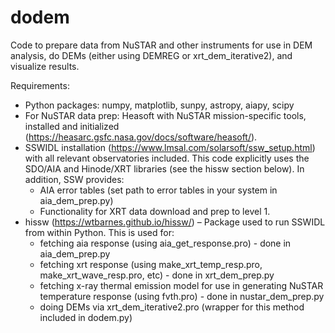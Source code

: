 # dodem
Code to prepare data from NuSTAR and other instruments for use in DEM analysis, do DEMs (either using DEMREG or xrt_dem_iterative2), and visualize results.

Requirements:
- Python packages: numpy, matplotlib, sunpy, astropy, aiapy, scipy
- For NuSTAR data prep: Heasoft with NuSTAR mission-specific tools, installed and initialized (https://heasarc.gsfc.nasa.gov/docs/software/heasoft/). 
- SSWIDL installation (https://www.lmsal.com/solarsoft/ssw_setup.html) with all relevant observatories included. This code explicitly uses the SDO/AIA and Hinode/XRT libraries (see the hissw section below). In addition, SSW provides:
  - AIA error tables (set path to error tables in your system in aia_dem_prep.py)
  - Functionality for XRT data download and prep to level 1.
- hissw (https://wtbarnes.github.io/hissw/) – Package used to run SSWIDL from within Python. This is used for:
  - fetching aia response (using aia_get_response.pro) - done in aia_dem_prep.py
  - fetching xrt response (using make_xrt_temp_resp.pro, make_xrt_wave_resp.pro, etc) - done in xrt_dem_prep.py
  - fetching x-ray thermal emission model for use in generating NuSTAR temperature response (using fvth.pro) - done in nustar_dem_prep.py
  - doing DEMs via xrt_dem_iterative2.pro (wrapper for this method included in dodem.py)

